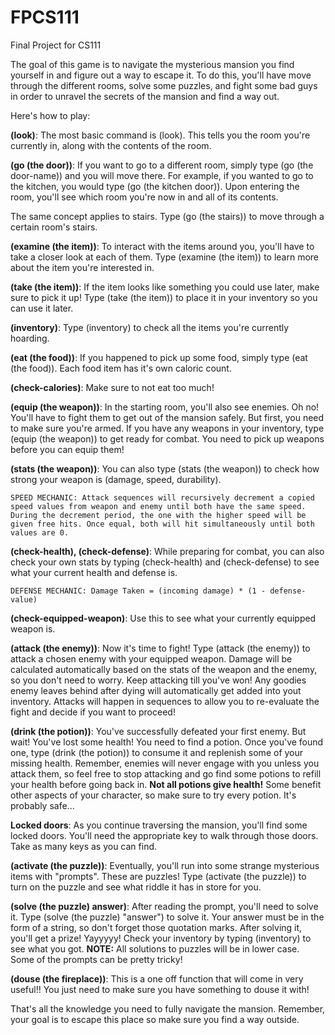 # FPCS111
Final Project for CS111

The goal of this game is to navigate the mysterious mansion you find yourself in and figure out a way to escape it. To do this, you'll have move through the different rooms,
solve some puzzles, and fight some bad guys in order to unravel the secrets of the mansion and find a way out.

Here's how to play:

**(look)**: The most basic command is (look). This tells you the room you're currently in, along with the contents of the room.

**(go (the door))**: If you want to go to a different room, simply type (go (the door-name)) and you will move there. For example, if you wanted to go to the kitchen, you would type (go (the kitchen door)). Upon entering the room, you'll see which room you're now in and all of its contents.

The same concept applies to stairs. Type (go (the stairs)) to move through a certain room's stairs.

**(examine (the item))**: To interact with the items around you, you'll have to take a closer look at each of them. Type (examine (the item)) to learn more about the item you're interested in.

**(take (the item))**: If the item looks like something you could use later, make sure to pick it up! Type (take (the item)) to place it in your inventory so you can use it later. 

**(inventory)**: Type (inventory) to check all the items you're currently hoarding.

**(eat (the food))**: If you happened to pick up some food, simply type (eat (the food)). Each food item has it's own caloric count.

**(check-calories)**: Make sure to not eat too much!

**(equip (the weapon))**: In the starting room, you'll also see enemies. Oh no! You'll have to fight them to get out of the mansion safely. But first, you need to make sure you're armed. If you have any weapons in your inventory, type (equip (the weapon)) to get ready for combat. You need to pick up weapons before you can equip them!

**(stats (the weapon))**: You can also type (stats (the weapon)) to check how strong your weapon is (damage, speed, durability).

    SPEED MECHANIC: Attack sequences will recursively decrement a copied speed values from weapon and enemy until both have the same speed. During the decrement period, the one with the higher speed will be given free hits. Once equal, both will hit simultaneously until both values are 0.

**(check-health), (check-defense)**: While preparing for combat, you can also check your own stats by typing (check-health) and (check-defense) to see what your current health and defense is.

    DEFENSE MECHANIC: Damage Taken = (incoming damage) * (1 - defense-value)

**(check-equipped-weapon)**: Use this to see what your currently equipped weapon is.

**(attack (the enemy))**: Now it's time to fight! Type (attack (the enemy)) to attack a chosen enemy with your equipped weapon. Damage will be calculated automatically based on the stats of the weapon and the enemy, so you don't need to worry. Keep attacking till you've won! Any goodies enemy leaves behind after dying will automatically get added into yout inventory. Attacks will happen in sequences to allow you to re-evaluate the fight and decide if you want to proceed!

**(drink (the potion))**: You've successfully defeated your first enemy. But wait! You've lost some health! You need to find a potion. Once you've found one, type (drink (the potion)) to consume it and replenish some of your missing health. Remember, enemies will never engage with you unless you attack them, so feel free to stop attacking and go find some potions to refill your health before going back in. **Not all potions give health!** Some benefit other aspects of your character, so make sure to try every potion. It's probably safe...

**Locked doors**: As you continue traversing the mansion, you'll find some locked doors. You'll need the appropriate key to walk through those doors. Take as many keys as you can find.

**(activate (the puzzle))**: Eventually, you'll run into some strange mysterious items with "prompts". These are puzzles! Type (activate (the puzzle)) to turn on the puzzle and see what riddle it has in store for you.

**(solve (the puzzle) answer)**: After reading the prompt, you'll need to solve it. Type (solve (the puzzle) "answer") to solve it. Your answer must be in the form of a string, so don't forget those quotation marks. After solving it, you'll get a prize! Yayyyyy! Check your inventory by typing (inventory) to see what you got. **NOTE:** All solutions to puzzles will be in lower case. Some of the prompts can be pretty tricky!

**(douse (the fireplace))**: This is a one off function that will come in very useful!! You just need to make sure you have something to douse it with!

That's all the knowledge you need to fully navigate the mansion. Remember, your goal is to escape this place so make sure you find a way outside. 
